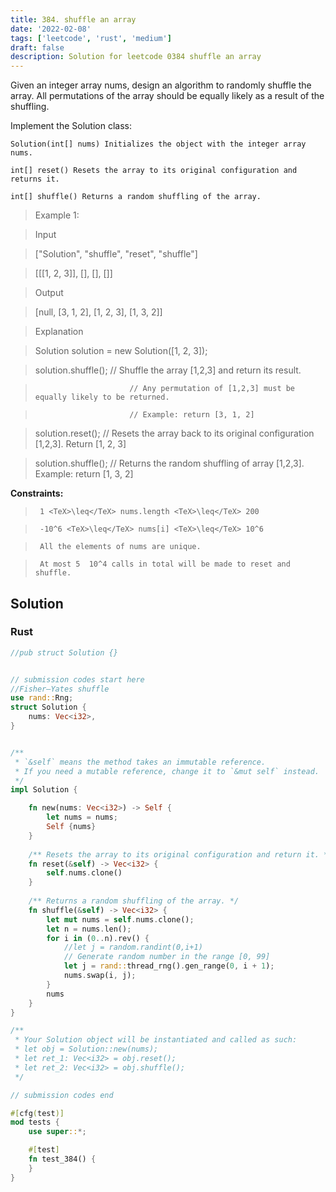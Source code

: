 ```yaml
---
title: 384. shuffle an array
date: '2022-02-08'
tags: ['leetcode', 'rust', 'medium']
draft: false
description: Solution for leetcode 0384 shuffle an array
---
```


 

  Given an integer array nums, design an algorithm to randomly shuffle the array. All permutations of the array should be equally likely as a result of the shuffling.

  Implement the Solution class:

  

  	Solution(int[] nums) Initializes the object with the integer array nums.

  	int[] reset() Resets the array to its original configuration and returns it.

  	int[] shuffle() Returns a random shuffling of the array.

  

   

 >   Example 1:

  

 >   Input

 >   ["Solution", "shuffle", "reset", "shuffle"]

 >   [[[1, 2, 3]], [], [], []]

 >   Output

 >   [null, [3, 1, 2], [1, 2, 3], [1, 3, 2]]

 >   Explanation

 >   Solution solution <TeX>=</TeX> new Solution([1, 2, 3]);

 >   solution.shuffle();    // Shuffle the array [1,2,3] and return its result.

 >                          // Any permutation of [1,2,3] must be equally likely to be returned.

 >                          // Example: return [3, 1, 2]

 >   solution.reset();      // Resets the array back to its original configuration [1,2,3]. Return [1, 2, 3]

 >   solution.shuffle();    // Returns the random shuffling of array [1,2,3]. Example: return [1, 3, 2]

  

   

  **Constraints:**

  

 >   	1 <TeX>\leq</TeX> nums.length <TeX>\leq</TeX> 200

 >   	-10^6 <TeX>\leq</TeX> nums[i] <TeX>\leq</TeX> 10^6

 >   	All the elements of nums are unique.

 >   	At most 5  10^4 calls in total will be made to reset and shuffle.


## Solution
### Rust
```rust
//pub struct Solution {}


// submission codes start here
//Fisher–Yates shuffle
use rand::Rng;
struct Solution {
    nums: Vec<i32>,
}


/** 
 * `&self` means the method takes an immutable reference.
 * If you need a mutable reference, change it to `&mut self` instead.
 */
impl Solution {

    fn new(nums: Vec<i32>) -> Self {
        let nums = nums;
        Self {nums}
    }
    
    /** Resets the array to its original configuration and return it. */
    fn reset(&self) -> Vec<i32> {
        self.nums.clone()
    }
    
    /** Returns a random shuffling of the array. */
    fn shuffle(&self) -> Vec<i32> {
        let mut nums = self.nums.clone();
        let n = nums.len();
        for i in (0..n).rev() {
            //let j = random.randint(0,i+1)
            // Generate random number in the range [0, 99]
            let j = rand::thread_rng().gen_range(0, i + 1);
            nums.swap(i, j);
        }
        nums
    }
}

/**
 * Your Solution object will be instantiated and called as such:
 * let obj = Solution::new(nums);
 * let ret_1: Vec<i32> = obj.reset();
 * let ret_2: Vec<i32> = obj.shuffle();
 */

// submission codes end

#[cfg(test)]
mod tests {
    use super::*;

    #[test]
    fn test_384() {
    }
}

```
